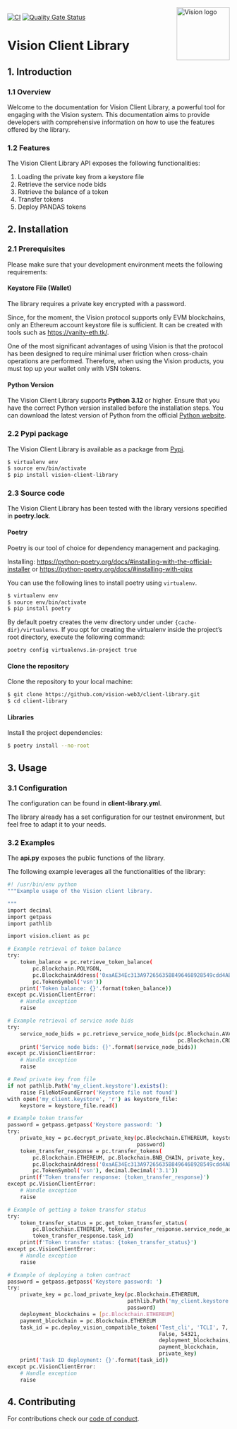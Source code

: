 <img src="https://raw.githubusercontent.com/vision-web3/client-library/img/vision-logo.png" alt="Vision logo" align="right" width="120" />

[![CI](https://github.com/vision-web3/client-library/actions/workflows/ci.yaml/badge.svg?branch=main)](https://github.com/vision-web3/client-library/actions/workflows/ci.yaml)
[![Quality Gate Status](https://sonarcloud.io/api/project_badges/measure?project=vision-web3_client-library2&metric=alert_status)](https://sonarcloud.io/summary/new_code?id=vision-web3_client-library)


# Vision Client Library

## 1. Introduction

### 1.1 Overview

Welcome to the documentation for Vision Client Library, a powerful tool for engaging with the Vision system. This documentation aims to provide developers with comprehensive information on how to use the features offered by the library.

### 1.2 Features

The Vision Client Library API exposes the following functionalities:

1. Loading the private key from a keystore file
2. Retrieve the service node bids
3. Retrieve the balance of a token
4. Transfer tokens
5. Deploy PANDAS tokens

## 2. Installation

### 2.1 Prerequisites

Please make sure that your development environment meets the following requirements:

#### Keystore File (Wallet)

The library requires a private key encrypted with a password. 

Since, for the moment, the Vision protocol supports only EVM blockchains, only an Ethereum account keystore file is sufficient. It can be created with tools such as https://vanity-eth.tk/.

One of the most significant advantages of using Vision is that the protocol has been designed to require minimal user friction when cross-chain operations are performed. Therefore, when using the Vision products, you must top up your wallet only with VSN tokens.

#### Python Version

The Vision Client Library supports **Python 3.12** or higher. Ensure that you have the correct Python version installed before the installation steps. You can download the latest version of Python from the official [Python website](https://www.python.org/downloads/).



### 2.2 Pypi package

The Vision Client Library is available as a package from [Pypi](https://pypi.org/project/vision-client-library/).

```bash
$ virtualenv env
$ source env/bin/activate
$ pip install vision-client-library
```

### 2.3 Source code

The Vision Client Library has been tested with the library versions specified in **poetry.lock**.

#### Poetry

Poetry is our tool of choice for dependency management and packaging.

Installing: 
https://python-poetry.org/docs/#installing-with-the-official-installer
or
https://python-poetry.org/docs/#installing-with-pipx

You can use the following lines to install poetry using `virtualenv`.

```bash
$ virtualenv env
$ source env/bin/activate
$ pip install poetry
```

By default poetry creates the venv directory under under ```{cache-dir}/virtualenvs```. If you opt for creating the virtualenv inside the project’s root directory, execute the following command:

```bash
poetry config virtualenvs.in-project true
```

#### Clone the repository

Clone the repository to your local machine:

```bash
$ git clone https://github.com/vision-web3/client-library.git
$ cd client-library
```

#### Libraries

Install the project dependencies:

```bash
$ poetry install --no-root
```

## 3. Usage

### 3.1 Configuration

The configuration can be found in **client-library.yml**.

The library already has a set configuration for our testnet environment, but feel free to adapt it to your needs.

### 3.2 Examples

The **api.py** exposes the public functions of the library.

The following example leverages all the functionalities of the library:

```bash
#! /usr/bin/env python
"""Example usage of the Vision client library.

"""
import decimal
import getpass
import pathlib

import vision.client as pc

# Example retrieval of token balance
try:
    token_balance = pc.retrieve_token_balance(
        pc.Blockchain.POLYGON,
        pc.BlockchainAddress('0xaAE34Ec313A97265635B8496468928549cdd4AB7'),
        pc.TokenSymbol('vsn'))
    print('Token balance: {}'.format(token_balance))
except pc.VisionClientError:
    # Handle exception
    raise

# Example retrieval of service node bids
try:
    service_node_bids = pc.retrieve_service_node_bids(pc.Blockchain.AVALANCHE,
                                                      pc.Blockchain.CRONOS)
    print('Service node bids: {}'.format(service_node_bids))
except pc.VisionClientError:
    # Handle exception
    raise

# Read private key from file
if not pathlib.Path('my_client.keystore').exists():
    raise FileNotFoundError('Keystore file not found')
with open('my_client.keystore', 'r') as keystore_file:
    keystore = keystore_file.read()

# Example token transfer
password = getpass.getpass('Keystore password: ')
try:
    private_key = pc.decrypt_private_key(pc.Blockchain.ETHEREUM, keystore,
                                         password)
    token_transfer_response = pc.transfer_tokens(
        pc.Blockchain.ETHEREUM, pc.Blockchain.BNB_CHAIN, private_key,
        pc.BlockchainAddress('0xaAE34Ec313A97265635B8496468928549cdd4AB7'),
        pc.TokenSymbol('vsn'), decimal.Decimal('3.1'))
    print(f'Token transfer response: {token_transfer_response}')
except pc.VisionClientError:
    # Handle exception
    raise

# Example of getting a token transfer status
try:
    token_transfer_status = pc.get_token_transfer_status(
        pc.Blockchain.ETHEREUM, token_transfer_response.service_node_address,
        token_transfer_response.task_id)
    print(f'Token transfer status: {token_transfer_status}')
except pc.VisionClientError:
    # Handle exception
    raise

# Example of deploying a token contract
password = getpass.getpass('Keystore password: ')
try:
    private_key = pc.load_private_key(pc.Blockchain.ETHEREUM,
                                      pathlib.Path('my_client.keystore'),
                                      password)
    deployment_blockchains = [pc.Blockchain.ETHEREUM]
    payment_blockchain = pc.Blockchain.ETHEREUM
    task_id = pc.deploy_vision_compatible_token('Test_cli', 'TCLI', 7, True,
                                                False, 54321,
                                                deployment_blockchains,
                                                payment_blockchain,
                                                private_key)
    print('Task ID deployment: {}'.format(task_id))
except pc.VisionClientError:
    # Handle exception
    raise
```

## 4. Contributing

For contributions check our [code of conduct](CODE_OF_CONDUCT.md).
